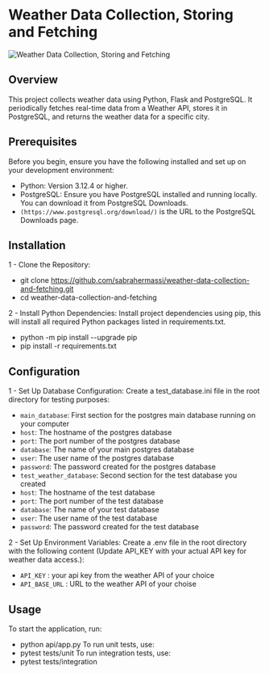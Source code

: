 # Weather Data Collection, Storing and Fetching

![Weather Data Collection, Storing and Fetching](https://img.shields.io/badge/Weather%20Data%20Collection%20and%20Analysis-Python%20%7C%20PostgreSQL%20%7C%20Flask-blue)

## Overview

This project collects weather data using Python, Flask and PostgreSQL. It periodically fetches real-time data from a Weather API, stores it in PostgreSQL, and returns the weather data for a specific city.

## Prerequisites

Before you begin, ensure you have the following installed and set up on your development environment:
- Python: Version 3.12.4 or higher.
- PostgreSQL: Ensure you have PostgreSQL installed and running locally. You can download it from PostgreSQL Downloads.
- `(https://www.postgresql.org/download/)` is the URL to the PostgreSQL Downloads page.

## Installation

1 - Clone the Repository:
- git clone https://github.com/sabrahermassi/weather-data-collection-and-fetching.git
- cd weather-data-collection-and-fetching

2 - Install Python Dependencies:
Install project dependencies using pip, this will install all required Python packages listed in requirements.txt.
- python -m pip install --upgrade pip
- pip install -r requirements.txt

## Configuration

1 - Set Up Database Configuration:
Create a test_database.ini file in the root directory for testing purposes:
- `main_database`: First section for the postgres main database running on your computer
- `host`: The hostname of the postgres database
- `port`: The port number of the postgres database
- `database`: The name of your main postgres database
- `user`: The user name of the postgres database
- `password`: The password created for the postgres database
- `test_weather_database`: Second section for the test database you created
- `host`: The hostname of the test database
- `port`: The port number of the test database
- `database`: The name of your test database
- `user`: The user name of the test database
- `password`: The password created for the test database

2 - Set Up Environment Variables:
Create a .env file in the root directory with the following content (Update API_KEY with your actual API key for weather data access.):
- `API_KEY` : your api key from the weather API of your choice
- `API_BASE_URL` : URL to the weather API of your choise

## Usage

To start the application, run:
- python api/app.py
To run unit tests, use:
- pytest tests/unit
To run integration tests, use:
- pytest tests/integration
